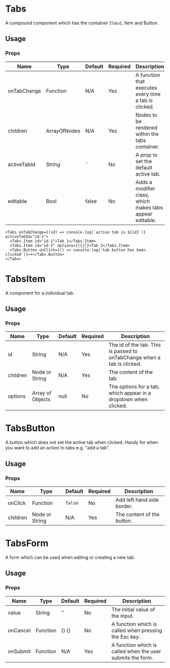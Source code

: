 # Tabs
A compound component which has the container (`Tabs`), Item and Button.

## Usage

### Props

| Name                | Type          | Default   | Required | Description                                                                   |
| ------------------- |-------------- | --------- | -------- |------------------------------------------------------------------------------ |
| onTabChange         | Function      | N/A       | Yes      | A function that executes every time a tab is clicked.                         |
| children            | ArrayOfNodes  | N/A       | Yes      | Nodes to be rendered within the tabs container.                               |
| activeTabId         | String        | ``        | No       | A prop to set the default active tab.                                         |
| editable            | Bool          | false     | No       | Adds a modifier class, which makes tabs appear editable.                      |

```
<Tabs onTabChange={(id) => console.log(`active tab is ${id}`)} activeTabId="id-1">
  <Tabs.Item id="id-1">Tab 1</Tabs.Item>
  <Tabs.Item id="id-2" options={[{}]}>Tab 2</Tabs.Item>
  <Tabs.Button onClick={() => console.log('tab button has been clicked')}>+</Tabs.Button>
</Tabs>
```

# TabsItem
A component for a individual tab.

## Usage

### Props

| Name                | Type             | Default   | Required | Description                                                                   |
| ------------------- |--------------    | --------- | -------- |------------------------------------------------------------------------------ |
| id                  | String           | N/A       | Yes      | The id of the tab. This is passed to onTabChange when a tab is clicked.       |
| children            | Node or String   | N/A       | Yes      | The content of the tab.                                                       |
| options             | Array of Objects | null      | No       | The options for a tab, which appear in a dropdown when clicked.               |

# TabsButton
A button which does not set the active tab when clicked. Handy for when you want to add an action to tabs e.g. "add a tab".

## Usage

### Props

| Name                | Type          | Default   | Required | Description                                                                   |
| ------------------- |-------------- | --------- | -------- |------------------------------------------------------------------------------ |
| onClick             | Function      | `false`   | No       | Add left hand side border.                                                    |
| children            | Node or String  | N/A       | Yes      | The content of the button.

# TabsForm
A form which can be used when editing or creating a new tab.

## Usage

### Props

| Name               | Type          | Default   | Required | Description                                                                   |
| ------------------ |-------------- | --------- | -------- |------------------------------------------------------------------------------ |
| value              | String        | ''        | No       | The initial value of the input.                                               |
| onCancel           | Function      | () {}     | No       | A function which is called when pressing the Esc key.                         |
| onSubmit           | Function      | N/A       | Yes      | A function which is called when the user submits the form.                    |